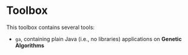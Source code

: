 # Toolbox

This toolbox contains several tools:
- `ga`, containing plain Java (i.e., no libraries) applications on **Genetic Algorithms**
